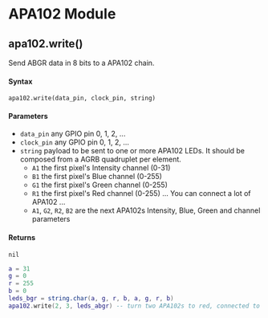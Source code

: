 # APA102 Module

## apa102.write()
Send ABGR data in 8 bits to a APA102 chain.

#### Syntax
`apa102.write(data_pin, clock_pin, string)`

#### Parameters
- `data_pin` any GPIO pin 0, 1, 2, ...
- `clock_pin` any GPIO pin 0, 1, 2, ...
- `string` payload to be sent to one or more APA102 LEDs.
  It should be composed from a AGRB quadruplet per element.
    - `A1` the first pixel's Intensity channel (0-31)
    - `B1` the first pixel's Blue channel (0-255)<br />
    - `G1` the first pixel's Green channel (0-255)
    - `R1` the first pixel's Red channel (0-255)
    ... You can connect a lot of APA102 ...
    - `A1`, `G2`, `R2`, `B2` are the next APA102s Intensity, Blue, Green and channel parameters

#### Returns
`nil`

```lua
a = 31
g = 0
r = 255
b = 0
leds_bgr = string.char(a, g, r, b, a, g, r, b) 
apa102.write(2, 3, leds_abgr) -- turn two APA102s to red, connected to data_pin 2 and clock_pin 3
```
